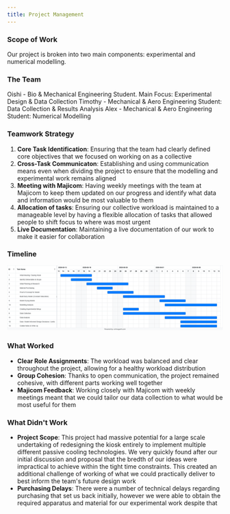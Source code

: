 ```yaml
---
title: Project Management 
---
```

### Scope of Work

Our project is broken into two main components: experimental and numerical modelling.



### The Team

Oishi - Bio & Mechanical Engineering Student. Main Focus: Experimental Design & Data Collection
Timothy - Mechanical & Aero Engineering Student: Data Collection & Results Analysis 
Alex - Mechanical & Aero Engineering Student: Numerical Modelling 

### Teamwork Strategy

1. **Core Task Identification**: Ensuring that the team had clearly defined core objectives that we focused on working on as a collective
2. **Cross-Task Communicaton**: Establishing and using communication means even when dividing the project to ensure that the modelling and experimental work remains aligned
3. **Meeting with Majicom**: Having weekly meetings with the team at Majicom to keep them updated on our progress and identify what data and information would be most valuable to them
4. **Allocation of tasks**: Ensuring our collective workload is maintained to a manageable level by having a flexible allocation of tasks that allowed people to shift focus to where was most urgent
5. **Live Documentation**: Maintaining a live documentation of our work to make it easier for collaboration
   

### Timeline


<img width="978" alt="Majicom goals" src="https://raw.githubusercontent.com/Technology-for-the-Poorest-Billion/2025-Majicom-WaterCooling-passive/refs/heads/main/finalassets/GanttChart.png">



### What Worked
- **Clear Role Assignments**: The workload was balanced and clear throughout the project, allowing for a healthy workload distribution 
- **Group Cohesion**: Thanks to open communication, the project remained cohesive, with different parts working well together 
- **Majicom Feedback**: Working closely with Majicom with weekly meetings meant that we could tailor our data collection to what would be most useful for them
  

### What Didn't Work

- **Project Scope**: This project had massive potential for a large scale undertaking of redesigning the kiosk entirely to implement multiple different passive cooling technologies. We very quickly found after our initial discussion and proposal that the bredth of our ideas were impractical to achieve within the tight time constraints. This created an additional challenge of working of what we could practically deliver to best inform the team's future design work
- **Purchasing Delays**: There were a number of technical delays regarding purchasing that set us back initially, however we were able to obtain the required apparatus and material for our experimental work despite that 


